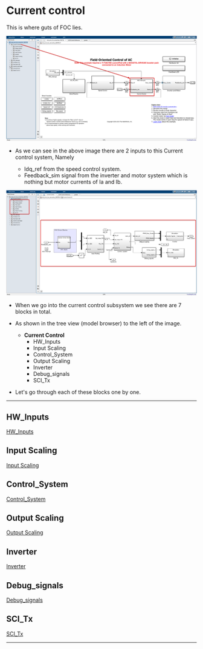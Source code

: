 # Current control

This is where guts of FOC lies.

![alt text](image.png)

- As we can see in the above image there are 2 inputs to this Current control system, Namely

    - Idq_ref from the speed control system.
    - Feedback_sim signal from the inverter and motor system which is nothing but motor currents of Ia and Ib.

![alt text](..\images\writings_image-1.png)


- When we go into the current control subsystem we see there are 7 blocks in total.

- As shown in the tree view (model browser) to the left of the image.

  - **Current Control**
    - HW_Inputs
    - Input Scaling
    - Control_System
    - Output Scaling
    - Inverter
    - Debug_signals
    - SCI_Tx

- Let's go through each of these blocks one by one.

---
## HW_Inputs
[HW_Inputs](./HW_Inputs.md)

## Input Scaling
[Input Scaling](./Input_Scaling.md)


## Control_System
[Control_System](./Control_System.md)

## Output Scaling
[Output Scaling](./Output_Scaling.md)

## Inverter
[Inverter](./Inverter.md)

## Debug_signals
[Debug_signals](./Debug_signals.md)

## SCI_Tx
[SCI_Tx](./SCI_Tx.md)

---